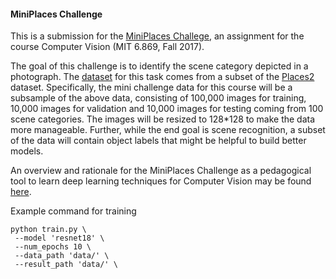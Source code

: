 #### MiniPlaces Challenge

This is a submission for the [MiniPlaces Challege](http://6.869.csail.mit.edu/fa17/miniplaces.html), an assignment for the course Computer Vision (MIT 6.869, Fall 2017). 

The goal of this challenge is to identify the scene category depicted in a photograph. The [dataset](http://miniplaces.csail.mit.edu/data/data.tar.gz) for this task comes from a subset of the [Places2](http://places2.csail.mit.edu/) dataset. Specifically, the mini challenge data for this course will be a subsample of the above data, consisting of 100,000 images for training, 10,000 images for validation and 10,000 images for testing coming from 100 scene categories. The images will be resized to 128\*128 to make the data more manageable. Further, while the end goal is scene recognition, a subset of the data will contain object labels that might be helpful to build better models.

An overview and rationale for the MiniPlaces Challenge as a pedagogical tool to learn deep learning techniques for Computer Vision may be found [here](https://github.com/CSAILVision/miniplaces).

Example command for training

	python train.py \
	 --model 'resnet18' \
	 --num_epochs 10 \
	 --data_path 'data/' \
	 --result_path 'data/' \
